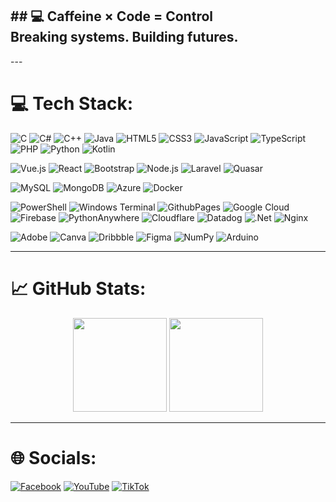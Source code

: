 <h2 align="left">## 💻  Caffeine × Code = Control  <br>Breaking systems. Building futures.</h2>
---

# 💻 Tech Stack:
![C](https://img.shields.io/badge/c-%2300599C.svg?style=flat&logo=c&logoColor=white) 
![C#](https://img.shields.io/badge/c%23-%23239120.svg?style=flat&logo=csharp&logoColor=white) 
![C++](https://img.shields.io/badge/c++-%2300599C.svg?style=flat&logo=c%2B%2B&logoColor=white) 
![Java](https://img.shields.io/badge/java-%23ED8B00.svg?style=flat&logo=openjdk&logoColor=white) 
![HTML5](https://img.shields.io/badge/html5-%23E34F26.svg?style=flat&logo=html5&logoColor=white) 
![CSS3](https://img.shields.io/badge/css3-%231572B6.svg?style=flat&logo=css3&logoColor=white)
![JavaScript](https://img.shields.io/badge/javascript-%23323330.svg?style=flat&logo=javascript&logoColor=%23F7DF1E) 
![TypeScript](https://img.shields.io/badge/typescript-%23007ACC.svg?style=flat&logo=typescript&logoColor=white)
![PHP](https://img.shields.io/badge/php-%23777BB4.svg?style=flat&logo=php&logoColor=white) 
![Python](https://img.shields.io/badge/python-3670A0?style=flat&logo=python&logoColor=ffdd54)
![Kotlin](https://img.shields.io/badge/kotlin-%230095D5.svg?style=flat&logo=kotlin&logoColor=white)

![Vue.js](https://img.shields.io/badge/vuejs-%2335495e.svg?style=flat&logo=vuedotjs&logoColor=%234FC08D)
![React](https://img.shields.io/badge/react-%2320232a.svg?style=flat&logo=react&logoColor=%2361DAFB)
![Bootstrap](https://img.shields.io/badge/bootstrap-%23563D7C.svg?style=flat&logo=bootstrap&logoColor=white)
![Node.js](https://img.shields.io/badge/node.js-6DA55F?style=flat&logo=node.js&logoColor=white)
![Laravel](https://img.shields.io/badge/laravel-%23FF2D20.svg?style=flat&logo=laravel&logoColor=white)
![Quasar](https://img.shields.io/badge/quasar-%2300B4F0.svg?style=flat&logo=quasar&logoColor=white)

![MySQL](https://img.shields.io/badge/mysql-4479A1.svg?style=flat&logo=mysql&logoColor=white)
![MongoDB](https://img.shields.io/badge/mongodb-%2347A248.svg?style=flat&logo=mongodb&logoColor=white)
![Azure](https://img.shields.io/badge/azure-%230072C6.svg?style=flat&logo=microsoftazure&logoColor=white)
![Docker](https://img.shields.io/badge/docker-%230db7ed.svg?style=flat&logo=docker&logoColor=white)

![PowerShell](https://img.shields.io/badge/PowerShell-%235391FE.svg?style=flat&logo=powershell&logoColor=white) 
![Windows Terminal](https://img.shields.io/badge/Windows%20Terminal-%234D4D4D.svg?style=flat&logo=windows-terminal&logoColor=white) 
![GithubPages](https://img.shields.io/badge/github%20pages-121013?style=flat&logo=github&logoColor=white) 
![Google Cloud](https://img.shields.io/badge/GoogleCloud-%234285F4.svg?style=flat&logo=google-cloud&logoColor=white) 
![Firebase](https://img.shields.io/badge/firebase-a08021?style=flat&logo=firebase&logoColor=ffcd34) 
![PythonAnywhere](https://img.shields.io/badge/pythonanywhere-%232F9FD7.svg?style=flat&logo=pythonanywhere&logoColor=151515) 
![Cloudflare](https://img.shields.io/badge/Cloudflare-F38020?style=flat&logo=Cloudflare&logoColor=white) 
![Datadog](https://img.shields.io/badge/datadog-%23632CA6.svg?style=flat&logo=datadog&logoColor=white) 
![.Net](https://img.shields.io/badge/.NET-5C2D91?style=flat&logo=.net&logoColor=white) 
![Nginx](https://img.shields.io/badge/nginx-%23009639.svg?style=flat&logo=nginx&logoColor=white)

![Adobe](https://img.shields.io/badge/adobe-%23FF0000.svg?style=flat&logo=adobe&logoColor=white) 
![Canva](https://img.shields.io/badge/Canva-%2300C4CC.svg?style=flat&logo=Canva&logoColor=white) 
![Dribbble](https://img.shields.io/badge/Dribbble-EA4C89?style=flat&logo=dribbble&logoColor=white) 
![Figma](https://img.shields.io/badge/figma-%23F24E1E.svg?style=flat&logo=figma&logoColor=white) 
![NumPy](https://img.shields.io/badge/numpy-%23013243.svg?style=flat&logo=numpy&logoColor=white) 
![Arduino](https://img.shields.io/badge/-Arduino-00979D?style=flat&logo=Arduino&logoColor=white)

---

# 📈 GitHub Stats:
<div align="center">
  <img src="https://github-readme-stats.vercel.app/api?username=NongFilmW8&show_icons=true&theme=dracula&hide_border=false" height="150" />
  <img src="https://github-readme-stats.vercel.app/api/top-langs/?username=NongFilmW8&layout=compact&theme=dracula&hide_border=false" height="150" />
</div>

---

# 🌐 Socials:
[![Facebook](https://img.shields.io/badge/Facebook-100000?style=for-the-badge&logo=facebook&logoColor=white)](https://facebook.com/FilmKungApichai)
[![YouTube](https://img.shields.io/badge/YouTube-FF0000?style=for-the-badge&logo=youtube&logoColor=white)](https://youtube.com/@FilmKungApichai)
[![TikTok](https://img.shields.io/badge/TikTok-000000?style=for-the-badge&logo=tiktok&logoColor=white)](https://www.tiktok.com/@filmkungapichai)
